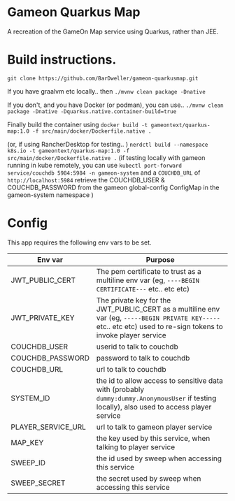 # Gameon Quarkus Map

A recreation of the GameOn Map service using Quarkus, rather than JEE.

# Build instructions. 

`git clone https://github.com/BarDweller/gameon-quarkusmap.git`

If you have graalvm etc locally.. then
`./mvnw clean package -Dnative`

If you don't, and you have Docker (or podman), you can use.. 
`./mvnw clean package -Dnative -Dquarkus.native.container-build=true`

Finally build the container using 
`docker build -t gameontext/quarkus-map:1.0 -f src/main/docker/Dockerfile.native .`

(or, if using RancherDesktop for testing.. )
`nerdctl build --namespace k8s.io -t gameontext/quarkus-map:1.0 -f src/main/docker/Dockerfile.native .`
(if testing locally with gameon running in kube remotely, 
you can use `kubectl port-forward service/couchdb 5984:5984 -n gameon-system` and a `COUCHDB_URL` of `http://localhost:5984`
retrieve the COUCHDB_USER & COUCHDB_PASSWORD from the gameon global-config ConfigMap in the gameon-system namespace )

# Config

This app requires the following env vars to be set. 

| Env var | Purpose |
|---------|---------|
|JWT_PUBLIC_CERT| The pem certificate to trust as a multiline env var (eg, `----BEGIN CERTIFICATE---` etc.. etc etc) |
|JWT_PRIVATE_KEY| The private key for the JWT_PUBLIC_CERT as a multiline env var (eg, `-----BEGIN PRIVATE KEY-----` etc.. etc etc) used to re-sign tokens to invoke player service|
|COUCHDB_USER| userid to talk to couchdb |
|COUCHDB_PASSWORD| password to talk to couchdb |
|COUCHDB_URL|url to talk to couchdb|
|SYSTEM_ID|the id to allow access to sensitive data with (probably `dummy:dummy.AnonymousUser` if testing locally), also used to access player service|
|PLAYER_SERVICE_URL|url to talk to gameon player service|
|MAP_KEY|the key used by this service, when talking to player service|
|SWEEP_ID|the id used by sweep when accessing this service|
|SWEEP_SECRET|the secret used by sweep when accessing this service|






